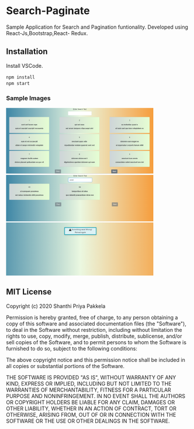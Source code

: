 # Search-Paginate
  Sample Application for Search and Pagination funtionality.
    Developed using React-Js,Bootstrap,React- Redux.
    
 ## Installation
 Install VSCode.
 ```bash
 npm install
 npm start
 ```
 
### Sample Images
<img src="https://github.com/shanthipriyapakkela/Search-Paginate/blob/master/src/Search-Sample.PNG" width = "80%" height = "50%" />

<img src="https://github.com/shanthipriyapakkela/Search-Paginate/blob/master/src/Search-Sample1.PNG" width = "80%" height = "50%" />

<img src="https://github.com/shanthipriyapakkela/Search-Paginate/blob/master/src/error.PNG" width = "80%" height = "50%" />




## MIT License

Copyright (c) 2020 Shanthi Priya Pakkela

Permission is hereby granted, free of charge, to any person obtaining a copy
of this software and associated documentation files (the "Software"), to deal
in the Software without restriction, including without limitation the rights
to use, copy, modify, merge, publish, distribute, sublicense, and/or sell
copies of the Software, and to permit persons to whom the Software is
furnished to do so, subject to the following conditions:

The above copyright notice and this permission notice shall be included in all
copies or substantial portions of the Software.

THE SOFTWARE IS PROVIDED "AS IS", WITHOUT WARRANTY OF ANY KIND, EXPRESS OR
IMPLIED, INCLUDING BUT NOT LIMITED TO THE WARRANTIES OF MERCHANTABILITY,
FITNESS FOR A PARTICULAR PURPOSE AND NONINFRINGEMENT. IN NO EVENT SHALL THE
AUTHORS OR COPYRIGHT HOLDERS BE LIABLE FOR ANY CLAIM, DAMAGES OR OTHER
LIABILITY, WHETHER IN AN ACTION OF CONTRACT, TORT OR OTHERWISE, ARISING FROM,
OUT OF OR IN CONNECTION WITH THE SOFTWARE OR THE USE OR OTHER DEALINGS IN THE
SOFTWARE.
